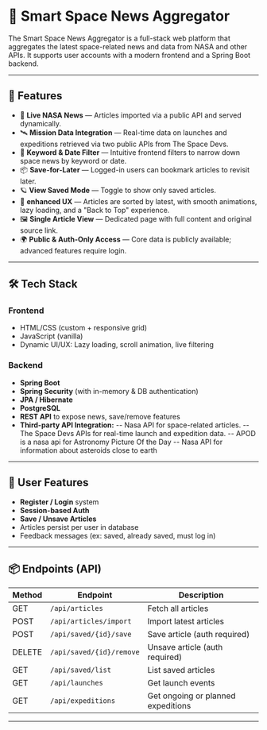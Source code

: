 # 🚀 Smart Space News Aggregator

The Smart Space News Aggregator is a full-stack web platform that aggregates the latest space-related news and data from NASA and other APIs. It supports user accounts with a modern frontend and a Spring Boot backend.

---

## 🌌 Features

- 🔭 **Live NASA News** — Articles imported via a public API and served dynamically.
- 🛰️ **Mission Data Integration** — Real-time data on launches and expeditions retrieved via two public APIs from The Space Devs.
- 📅 **Keyword & Date Filter** — Intuitive frontend filters to narrow down space news by keyword or date.
- 📦 **Save-for-Later** — Logged-in users can bookmark articles to revisit later.
- 🪐 **View Saved Mode** — Toggle to show only saved articles.
- 🧠 **enhanced UX** — Articles are sorted by latest, with smooth animations, lazy loading, and a "Back to Top" experience.
- 🖼️ **Single Article View** — Dedicated page with full content and original source link.
- 🌍 **Public & Auth-Only Access** — Core data is publicly available; advanced features require login.

---

## 🛠️ Tech Stack

### Frontend
- HTML/CSS (custom + responsive grid)
- JavaScript (vanilla)
- Dynamic UI/UX: Lazy loading, scroll animation, live filtering

### Backend
- **Spring Boot**
- **Spring Security** (with in-memory & DB authentication)
- **JPA / Hibernate**
- **PostgreSQL**
- **REST API** to expose news, save/remove features
- **Third-party API Integration:**
  -- Nasa API for space-related articles.
  -- The Space Devs APIs for real-time launch and expedition data.
  -- APOD is a nasa api for Astronomy Picture Of the Day
  -- Nasa API for information about asteroids close to earth
---

## 🔐 User Features

- **Register / Login** system
- **Session-based Auth**
- **Save / Unsave Articles**
- Articles persist per user in database
- Feedback messages (ex: saved, already saved, must log in)

---

## 📦 Endpoints (API)

| Method | Endpoint                  | Description                     |
|--------|---------------------------|---------------------------------|
| GET    | `/api/articles`           | Fetch all articles              |
| POST   | `/api/articles/import`    | Import latest articles  |
| POST   | `/api/saved/{id}/save`    | Save article (auth required)   |
| DELETE | `/api/saved/{id}/remove`  | Unsave article (auth required) |
| GET    | `/api/saved/list`         | List saved articles             |
| GET    | `/api/launches`           | Get launch events               |
| GET    | `/api/expeditions`        | Get ongoing or planned expeditions              |

---


